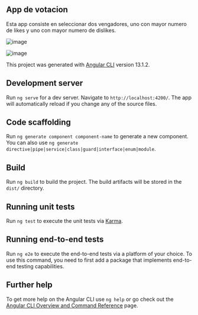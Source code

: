## App de votacion

Esta app consiste en seleccionar dos vengadores, uno con mayor numero de likes y uno con mayor numero de dislikes.

![image](https://user-images.githubusercontent.com/75347229/150080897-5db9f025-4d0e-4a8a-b854-f27e47ca8dcd.png)

![image](https://user-images.githubusercontent.com/75347229/150081046-c8e9c16c-9a11-4d2a-8b3a-e4a78f4591e1.png)


This project was generated with [Angular CLI](https://github.com/angular/angular-cli) version 13.1.2.

## Development server

Run `ng serve` for a dev server. Navigate to `http://localhost:4200/`. The app will automatically reload if you change any of the source files.

## Code scaffolding

Run `ng generate component component-name` to generate a new component. You can also use `ng generate directive|pipe|service|class|guard|interface|enum|module`.

## Build

Run `ng build` to build the project. The build artifacts will be stored in the `dist/` directory.

## Running unit tests

Run `ng test` to execute the unit tests via [Karma](https://karma-runner.github.io).

## Running end-to-end tests

Run `ng e2e` to execute the end-to-end tests via a platform of your choice. To use this command, you need to first add a package that implements end-to-end testing capabilities.

## Further help

To get more help on the Angular CLI use `ng help` or go check out the [Angular CLI Overview and Command Reference](https://angular.io/cli) page.
